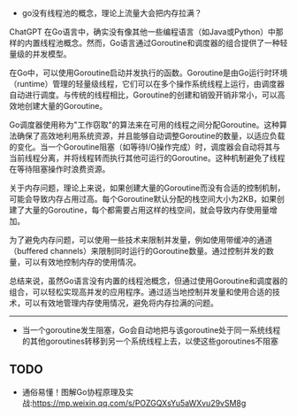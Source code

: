 + go没有线程池的概念，理论上流量大会把内存拉满？

ChatGPT
在Go语言中，确实没有像其他一些编程语言（如Java或Python）中那样的内置线程池概念。然而，Go语言通过Goroutine和调度器的组合提供了一种轻量级的并发模型。

在Go中，可以使用Goroutine启动并发执行的函数。Goroutine是由Go运行时环境（runtime）管理的轻量级线程，它们可以在多个操作系统线程上运行，由调度器自动进行调度。与传统的线程相比，Goroutine的创建和销毁开销非常小，可以高效地创建大量的Goroutine。

Go调度器使用称为"工作窃取"的算法来在可用的线程之间分配Goroutine。这种算法确保了高效地利用系统资源，并且能够自动调整Goroutine的数量，以适应负载的变化。当一个Goroutine阻塞（如等待I/O操作完成）时，调度器会自动将其与当前线程分离，并将线程转而执行其他可运行的Goroutine。这种机制避免了线程在等待阻塞操作时浪费资源。

关于内存问题，理论上来说，如果创建大量的Goroutine而没有合适的控制机制，可能会导致内存占用过高。每个Goroutine默认分配的栈空间大小为2KB，如果创建了大量的Goroutine，每个都需要占用这样的栈空间，就会导致内存使用量增加。

为了避免内存问题，可以使用一些技术来限制并发量，例如使用带缓冲的通道（buffered channels）来限制同时运行的Goroutine数量。通过控制并发的数量，可以有效地控制内存的使用情况。

总结来说，虽然Go语言没有内置的线程池概念，但通过使用Goroutine和调度器的组合，可以轻松实现高并发的应用程序。通过适当地控制并发量和使用合适的技术，可以有效地管理内存使用情况，避免将内存拉满的问题。


---


+ 当一个goroutine发生阻塞，Go会自动地把与该goroutine处于同一系统线程的其他goroutines转移到另一个系统线程上去，以使这些goroutines不阻塞


## TODO
+ 通俗易懂！图解Go协程原理及实战:<https://mp.weixin.qq.com/s/POZGQXsYu5aWXvu29vSM8g>

